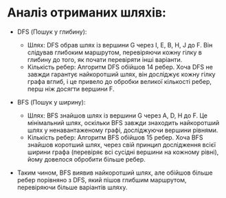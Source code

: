 # Аналіз отриманих шляхів:
* DFS (Пошук у глибину):

    * Шлях: DFS обрав шлях із вершини G через I, E, B, H, J до F. Він слідував глибоким маршрутом, перевіряючи кожну гілку в глибину до того, як почати перевіряти інші варіанти.
    * Кількість ребер: Алгоритм DFS обійшов 14 ребер. Хоча DFS не завжди гарантує найкоротший шлях, він досліджує кожну гілку графа вглиб, і це привело до обробки великої кількості ребер, перш ніж досягти вершини F.
* BFS (Пошук у ширину):

    * Шлях: BFS знайшов шлях із вершини G через A, D, H до F. Це мінімальний шлях, оскільки BFS завжди знаходить найкоротший шлях у ненавантаженому графі, досліджуючи вершини рівнями.
    * Кількість ребер: Алгоритм BFS обійшов 15 ребер. Хоча BFS знайшов коротший шлях, через свій принцип дослідження всієї ширини графа (перевіряє всі сусідні вершини на кожному рівні), йому довелося обробити більше ребер.
* Таким чином, BFS виявив найкоротший шлях, але обійшов більше ребер порівняно з DFS, який пішов глибшим маршрутом, перевіряючи більше варіантів шляху.